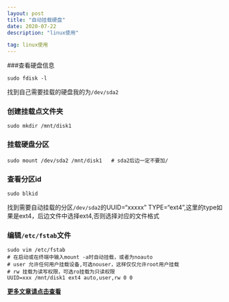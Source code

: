 ```yaml
---
layout: post
title: "自动挂载硬盘"
date: 2020-07-22
description: "linux使用"

tag: linux使用 
--- 
```


###查看硬盘信息

```shell
sudo fdisk -l 
```
找到自己需要挂载的硬盘我的为`/dev/sda2`

### 创建挂载点文件夹

```shell
sudo mkdir /mnt/disk1
```

### 挂载硬盘分区

```shell
sudo mount /dev/sda2 /mnt/disk1   # sda2后边一定不要加/
```

### 查看分区id

```
sudo blkid
```

找到需要自动挂载的分区`/dev/sda2`的UUID=“xxxxx” TYPE=“ext4”,这里的type如果是ext4，后边文件中选择ext4,否则选择对应的文件格式

### 编辑`/etc/fstab`文件

```shell
sudo vim /etc/fstab
# 在启动或在终端中输入mount -a时自动挂载，或者为noauto
# user 允许任何用户挂载设备,可选nouser，这样仅仅允许root用户挂载
# rw 挂载为读写权限，可选ro挂载为只读权限
UUID=xxx /mnt/disk1 ext4 auto,user,rw 0 0

```




**[更多文章请点击查看](https://zhuanlan.zhihu.com/c_1109422239375675392)**